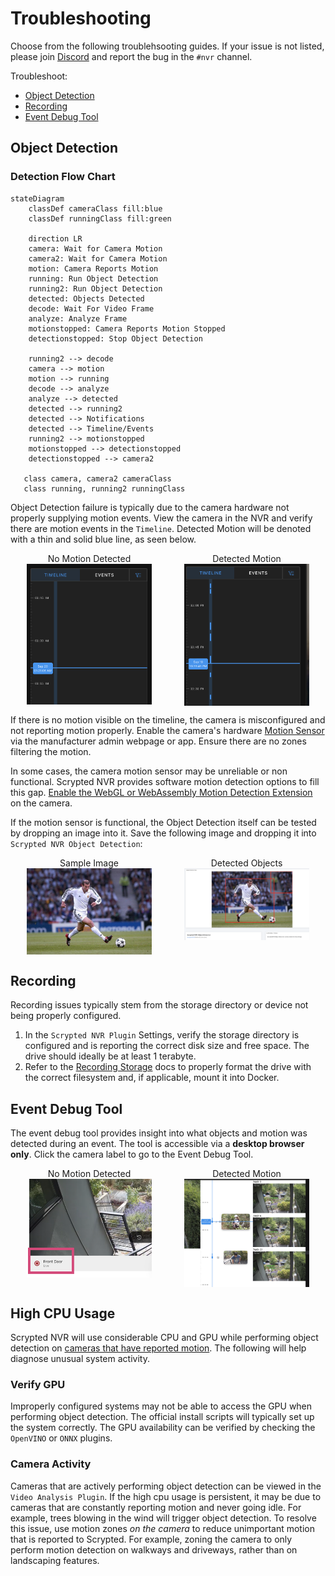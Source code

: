 <script setup lang="ts"> 
import { onMounted } from 'vue';
import mediumZoom from 'medium-zoom';

onMounted(() => {
  mediumZoom('[data-zoomable]', { background: 'var(--vp-c-bg)' });
});

</script>

<style>
.medium-zoom-overlay {
  z-index: 20;
}

.medium-zoom-image {
  z-index: 21;
}
</style>


# Troubleshooting

Choose from the following troublehsooting guides. If your issue is not listed, please join [Discord](https://discord.gg/DcFzmBHYGq) and report the bug in the `#nvr` channel.

Troubleshoot:

* [Object Detection](#object-detection)
* [Recording](#recording)
* [Event Debug Tool](#event-debug-tool)

## Object Detection

### Detection Flow Chart

```mermaid
stateDiagram
    classDef cameraClass fill:blue
    classDef runningClass fill:green

    direction LR
    camera: Wait for Camera Motion
    camera2: Wait for Camera Motion
    motion: Camera Reports Motion
    running: Run Object Detection
    running2: Run Object Detection
    detected: Objects Detected
    decode: Wait For Video Frame
    analyze: Analyze Frame
    motionstopped: Camera Reports Motion Stopped
    detectionstopped: Stop Object Detection

    running2 --> decode
    camera --> motion
    motion --> running
    decode --> analyze
    analyze --> detected
    detected --> running2
    detected --> Notifications
    detected --> Timeline/Events
    running2 --> motionstopped
    motionstopped --> detectionstopped
    detectionstopped --> camera2

   class camera, camera2 cameraClass
   class running, running2 runningClass
```

Object Detection failure is typically due to the camera hardware not properly supplying motion events. View the camera in the NVR and verify there are motion events in the `Timeline`. Detected Motion will be denoted with a thin and solid blue line, as seen below.

<div style="width: 100%; display: flex; flex-direction: row;">

<div style="display: flex; flex-direction: column; align-items: center; flex: 1;">
No Motion Detected
<img src="/img/scrypted-nvr/nvr-no-motion.png" width="200" data-zoomable="true" >
</div>

<div style="display: flex; flex-direction: column; align-items: center; flex: 1;">
Detected Motion
<img src="/img/scrypted-nvr/nvr-has-motion.png" width="200" data-zoomable="true">
</div>

</div>


If there is no motion visible on the timeline, the camera is misconfigured and not reporting motion properly. Enable the camera's hardware [Motion Sensor](/camera-preparation#motion-sensor-setup) via the manufacturer admin webpage or app. Ensure there are no zones filtering the motion.

In some cases, the camera motion sensor may be unreliable or non functional. Scrypted NVR provides software motion detection options to fill this gap. [Enable the WebGL or WebAssembly Motion Detection Extension](/detection/motion-detection) on the camera.

If the motion sensor is functional, the Object Detection itself can be tested by dropping an image into it. Save the following image and dropping it into `Scrypted NVR Object Detection`:


<div style="width: 100%; display: flex; flex-direction: row;">

<div style="display: flex; flex-direction: column; align-items: center; flex: 1;">
Sample Image
<img src="/img/scrypted-nvr/troubleshooting/zidane.jpg" width="200" data-zoomable="true" >
</div>

<div style="display: flex; flex-direction: column; align-items: center; flex: 1;">
Detected Objects
<img src="/img/scrypted-nvr/troubleshooting/zidane-results.jpg" width="200" data-zoomable="true">
</div>

</div>


## Recording

Recording issues typically stem from the storage directory or device not being properly configured.

1. In the `Scrypted NVR Plugin` Settings, verify the storage directory is configured and is reporting the correct disk size and free space. The drive should ideally be at least 1 terabyte.
2. Refer to the [Recording Storage](/scrypted-nvr/installation.html#recording-storage) docs to properly format the drive with the correct filesystem and, if applicable, mount it into Docker.

## Event Debug Tool

The event debug tool provides insight into what objects and motion was detected during an event. The tool is accessible via a **desktop browser only**. Click the camera label to go to the Event Debug Tool.

<div style="width: 100%; display: flex; flex-direction: row;">

<div style="display: flex; flex-direction: column; align-items: center; flex: 1;">
No Motion Detected
<img src="/img/scrypted-nvr/troubleshooting/debug-tool-label.png" width="200" data-zoomable="true" >
</div>

<div style="display: flex; flex-direction: column; align-items: center; flex: 1;">
Detected Motion
<img src="/img/scrypted-nvr/troubleshooting/debug-tool.png" width="200" data-zoomable="true">
</div>

</div>


## High CPU Usage

Scrypted NVR will use considerable CPU and GPU while performing object detection on [cameras that have reported motion](#object-detection). The following will help diagnose unusual system activity.

### Verify GPU

Improperly configured systems may not be able to access the GPU when performing object detection. The official install scripts will typically set up the system correctly. The GPU availability can be verified by checking the `OpenVINO` or `ONNX` plugins.

### Camera Activity

Cameras that are actively performing object detection can be viewed in the `Video Analysis Plugin`. If the high cpu usage is persistent, it may be due to cameras that are constantly reporting motion and never going idle. For example, trees blowing in the wind will trigger object detection. To resolve this issue, use motion zones *on the camera* to reduce unimportant motion that is reported to Scrypted. For example, zoning the camera to only perform motion detection on walkways and driveways, rather than on landscaping features.

